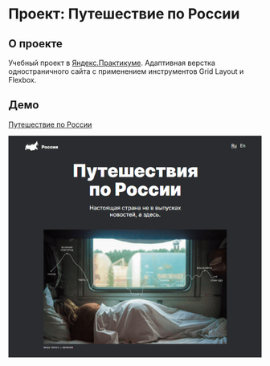 # Проект: Путешествие по России
## О проекте
Учебный проект в [Яндекс.Практикуме](https://praktikum.yandex.ru).
Адаптивная верстка одностраничного сайта с применением инструментов Grid Layout и Flexbox.
## Демо
[Путешествие по России](https://github.com/JaneMikh/russian-travel)

![Alt-текст](./images/demo_image.png)
